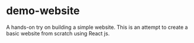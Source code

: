# demo-website
A hands-on try on building a simple website.
This is an attempt to create a basic website from scratch using React js.
